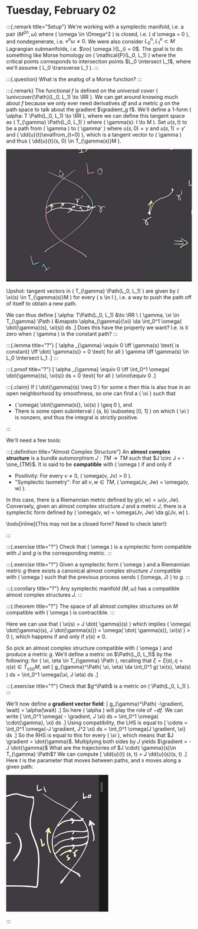 # Tuesday, February 02

:::{.remark title="Setup"}
We're working with a symplectic manifold, i.e. a pair $(M^{2n}, \omega)$ where \( \omega \in \Omega^2 \) is closed, i.e. \( d \omega = 0 \), and nondegenerate, i.e. $\Vee^n \omega \neq 0$.
We were also consider $L^n_0, L^n_1 \subset M$ Lagrangian submanifolds, i.e. $\ro{ \omega }{L_i} = 0$.
The goal is to do something like Morse homology on \( \mathcal{P}(L_0, L_1)  \) where the critical points corresponds to intersection points $L_0 \intersect L_1$, where we'll assume \( L_0 \transverse L_1 \).
:::

:::{.question}
What is the analog of a Morse function?
:::

:::{.remark}
The functional $f$ is defined on the *universal cover* \( \univcover{\Path}(L_0, L_1) \to \RR \). 
We can get around knowing much about $f$ because we only ever need derivatives $df$ and a metric $g$ on the path space to talk about the gradient $\gradient_g f$.
We'll define a 1-form \( \alpha: T \Path(L_0, L_1) \to \RR \), where we can define this tangent space as \( T_{\gamma} \Path(L_0, L_1)  \) where \( \gamma(s): I \to M \).
Set $u(s, t)$ to be a path from \( \gamma \) to \( \gamma' \) where $u(s, 0) = \gamma$ and $u(s, 1) = \gamma'$ and \( \dd{u}{t}\evalfrom_{t=0} \), which is a tangent vector to \( \gamma \) and thus \( \dd{u}{t}(s, 0) \in T_{\gamma(s)}M \).

![image_2021-02-02-11-29-54](figures/image_2021-02-02-11-29-54.png)

Upshot: tangent vectors in \( T_{\gamma} \Path(L_0, L_1) \) are given by \( \xi(s) \in T_{\gamma(s)}M \) for every \( s \in I \), i.e. a way to push the path off of itself to obtain a new path.

We can thus define
\[
\alpha: T\Path(L_0, L_1) &\to \RR \\
( \gamma, \xi \in T_{\gamma} \Path ) &\mapsto \alpha_{\gamma}{\xi} \da \int_0^1 \omega( \dot{\gamma}(s), \xi(s)) ds
.\]
Does this have the property we want?
I.e. is it zero when \( \gamma \) is the constant path?
:::

:::{.lemma title="?"}
\[
\alpha _{\gamma} \equiv 0 \iff \gamma(s) \text{ is constant} \iff \dot{ \gamma(s)} = 0 \text{ for all } \gamma \iff \gamma(s) \in L_0 \intersect L_1
.\]
:::

:::{.proof title="?"}
\[
\alpha _{\gamma} \equiv 0 \iff \int_0^1 \omega( \dot{\gamma}(s), \xi(s)) ds = 0 \text{ for all } \xi\not\equiv 0
.\]

:::{.claim}
If \( \dot{\gamma}(s) \neq 0 \) for some $s$ then this is also true in an open neighborhood by smoothness, so one can find a \( \xi \) such that 

- \( \omega( \dot{\gamma(s)}, \xi(s) ) \geq 0  \), and
- There is some open subinterval \( (a, b) \subseteq [0, 1] \) on which \( \xi \) is nonzero, and thus the integral is strictly positive. 

:::

We'll need a few tools:

:::{.definition title="Almost Complex Structure"}
An **almost complex structure** is a bundle automorphism $J: TM\to TM$ such that $J \circ J = - \one_{TM}$.
It is said to be **compatible** with \( \omega \) if and only if 

- Positivity: For every $v\neq 0$, \( \omega(v, Jv) > 0 \).
- "Symplectic Isometry": For all $v, w \in TM$, \( \omega(Jv, Jw) = \omega(v, w) \).

In this case, there is a Riemannian metric defined by $g(v, w) = \omega(v, Jw)$.
Conversely, given an almost complex structure $J$ and a metric $J$, there is a symplectic form defined by \( \omega(v, w) = \omega(Jv, Jw) \da g(Jv, w) \).

\todo[inline]{This may not be a closed form? Need to check later!}

:::

:::{.exercise title="?"}
Check that \( \omega \) is a symplectic form compatible with $J$ and $g$ is the corresponding metric.
:::

:::{.exercise title="?"}
Given a symplectic form \( \omega \) and a Riemannian metric $g$ there exists a canonical almost complex structure $J$ compatible with \( \omega \) such that the previous process sends \( (\omega, J) \) to $g$.
:::

:::{.corollary title="?"}
Any symplectic manifold $(M, \omega)$ has a compatible almost complex structures $J$.
:::

:::{.theorem title="?"}
The space of all almost complex structures on $M$ compatible with \( \omega \) is contractible.
:::

Here we can use that \( \xi(s) = J \dot{ \gamma}(s) \) which implies \( \omega( \dot{\gamma}(s), J \dot{\gamma(s)}) = \omega( \dot{ \gamma(s)}, \xi(s) ) > 0 \), which happens if and only if $\dot{ \gamma}(s) \neq 0$.

So pick an almost complex structure compatible with \( \omega \) and produce a metric $g$.
We'll define a metric on $\Path(L_0, L_1)$ by the following: for \( \xi, \eta \in T_{\gamma} \Path \), recalling that $\xi = \xi(s), \eta = \eta(s) \in T_{\gamma(s)}M$, set 
\[
g_{\gamma}^\Path( \xi, \eta) \da \int_0^1 g( \xi(s), \eta(s) ) ds = \int_0^1 \omega(\xi, J \eta) ds
.\]

:::{.exercise title="?"}
Check that $g^\Path$ is a metric on \( \Path(L_0, L_1) \).
:::

We'll now define a **gradient vector field**:
\[
g_{\gamma}^\Path( -\gradient, \wait) = \alpha(\wait)
.\]
So here \( \alpha \) will play the role of $-df$.
We can write 
\[
\int_0^1 \omega( - \gradient, J \xi) ds = \int_0^1 \omega( \cdot{\gamma}, \xi) ds
.\]
Using compatibility, the LHS is equal to 
\[
\cdots = \int_0^1 \omega(-J \gradient, J^2 \xi) ds 
= \int_0^1 \omega(J \gradient, \xi) ds
.\]
So the RHS is equal to this for every \( \xi \), which means that $J \gradient = \dot{\gamma}$.
Multiplying both sides by $J$ yields $\gradient = -J \dot{\gamma}$
What are the trajectories of $J \cdot{ \gamma}(s)\in T_{\gamma} \Path$?
We can compute
\[
\dd{u}{t} (s, t) = J \dd{u}{s}(s, t)
.\]
Here $t$ is the parameter that moves between paths, and $s$ moves along a given path:

![image_2021-02-02-12-34-41](figures/image_2021-02-02-12-34-41.png)

:::



